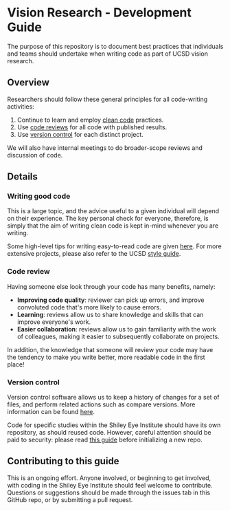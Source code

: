 # Vision Research - Development Guide

The purpose of this repository is to document best practices that individuals and teams should undertake when writing code as part of UCSD vision research.

## Overview

Researchers should follow these general principles for all code-writing activities:

1. Continue to learn and employ [clean code](#writing-good-code) practices.
2. Use [code reviews](#code-review) for all code with published results.
3. Use [version control](#version-control) for each distinct project.

We will also have internal meetings to do broader-scope reviews and discussion of code.

## Details

### Writing good code

This is a large topic, and the advice useful to a given individual will depend on their experience. The key personal check for everyone, therefore, is simply that the aim of writing clean code is kept in-mind whenever you are writing.

Some high-level tips for writing easy-to-read code are given [here](/guides/high-yield-code-quality-advice.MD). For more extensive projects, please also refer to the UCSD [style guide](/guides/general-style-guide.MD).

### Code review

Having someone else look through your code has many benefits, namely:

- **Improving code quality**: reviewer can pick up errors, and improve convoluted code that's more likely to cause errors.
- **Learning**: reviews allow us to share knowledge and skills that can improve everyone's work.
- **Easier collaboration**: reviews allow us to gain familiarity with the work of colleagues, making it easier to subsequently collaborate on projects.

In addition, the knowledge that someone will review your code may have the tendency to make you write better, more readable code in the first place!

### Version control

Version control software allows us to keep a history of changes for a set of files, and perform related actions such as compare versions. More information can be found [here](https://www.geeksforgeeks.org/version-control-systems/).

Code for specific studies within the Shiley Eye Institute should have its own repository, as should reused code. However, careful attention should be paid to security: please read [this guide](/guides/security-in-git-repos.MD) before initializing a new repo.

## Contributing to this guide

This is an ongoing effort. Anyone involved, or beginning to get involved, with coding in the Shiley Eye Institute should feel welcome to contribute. Questions or suggestions should be made through the issues tab in this GitHub repo, or by submitting a pull request.
